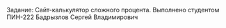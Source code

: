 Задание: Сайт-калькулятор сложного процента. Выполнено студентом ПИН-222 Бадрызлов Сергей Владимирович
